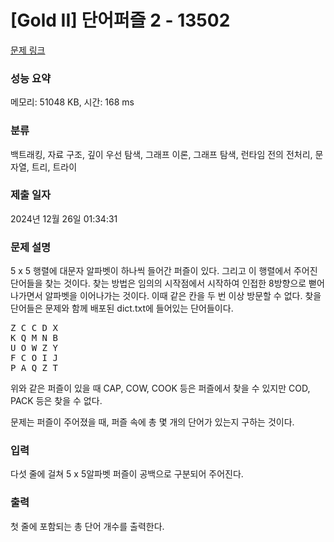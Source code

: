 # [Gold II] 단어퍼즐 2 - 13502 

[문제 링크](https://www.acmicpc.net/problem/13502) 

### 성능 요약

메모리: 51048 KB, 시간: 168 ms

### 분류

백트래킹, 자료 구조, 깊이 우선 탐색, 그래프 이론, 그래프 탐색, 런타임 전의 전처리, 문자열, 트리, 트라이

### 제출 일자

2024년 12월 26일 01:34:31

### 문제 설명

<p>5 x 5 행렬에 대문자 알파벳이 하나씩 들어간 퍼즐이 있다. 그리고 이 행렬에서 주어진 단어들을 찾는 것이다. 찾는 방법은 임의의 시작점에서 시작하여 인접한 8방향으로 뻗어나가면서 알파벳을 이어나가는 것이다. 이때 같은 칸을 두 번 이상 방문할 수 없다. 찾을 단어들은 문제와 함께 배포된 dict.txt에 들어있는 단어들이다.</p>

<pre>Z C C D X
K Q M N B
U O W Z Y
F C O I J
P A Q Z T</pre>

<p>위와 같은 퍼즐이 있을 때 CAP, COW, COOK 등은 퍼즐에서 찾을 수 있지만 COD, PACK 등은 찾을 수 없다.</p>

<p>문제는 퍼즐이 주어졌을 때, 퍼즐 속에 총 몇 개의 단어가 있는지 구하는 것이다.</p>

### 입력 

 <p>다섯 줄에 걸쳐 5 x 5알파벳 퍼즐이 공백으로 구분되어 주어진다.</p>

### 출력 

 <p>첫 줄에 포함되는 총 단어 개수를 출력한다.</p>

